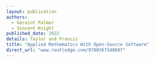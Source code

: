 ```yaml
---
layout: publication
authors:
  - Geraint Palmer
  - Vincent Knight
published_date: 2022
details: Taylor and Francis
title: "Applied Mathematics With Open-Source Software"
direct_url: "www.routledge.com/9780367348687"
---
```

